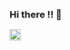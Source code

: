 ### Hi there !! 👋
<img height="20" align='center' src="https://visitor-badge.laobi.icu/badge?page_id=kshitiz-goel07.visitor-badge">
<!--
**kshitiz-goel07/kshitiz-goel07** is a ✨ _special_ ✨ repository because its `README.md` (this file) appears on your GitHub profile.

Here are some ideas to get you started:

- 🔭 I’m currently working on ...
- 🌱 I’m currently learning ...
- 👯 I’m looking to collaborate on ...
- 🤔 I’m looking for help with ...
- 💬 Ask me about ...
- 📫 How to reach me: ...
- 😄 Pronouns: ...
- ⚡ Fun fact: ...
-->
[![Kshitiz's github stats](https://github-readme-stats.vercel.app/api?username=kshitiz-goel07&show_icons=true&theme=tokyonight)](https://github.com/anuraghazra/github-readme-stats)


